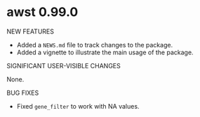 # awst 0.99.0

NEW FEATURES

* Added a `NEWS.md` file to track changes to the package.
* Added a vignette to illustrate the main usage of the package.

SIGNIFICANT USER-VISIBLE CHANGES

None.

BUG FIXES

* Fixed `gene_filter` to work with NA values.
